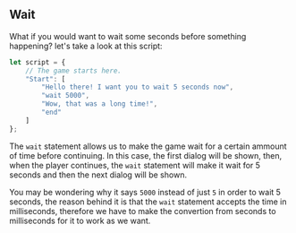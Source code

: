 ## Wait

What if you would want to wait some seconds before something happening? let's take a look at this script:

```javascript
let script = {
	// The game starts here.
	"Start": [
		"Hello there! I want you to wait 5 seconds now",
        "wait 5000",
        "Wow, that was a long time!",
        "end"
	]
};
```

The `wait` statement allows us to make the game wait for a certain ammount of time before continuing. In this case, the first dialog will be shown, then, when the player continues, the `wait` statement will make it wait for 5 seconds and then the next dialog will be shown.

You may be wondering why it says `5000` instead of just `5` in order to wait 5 seconds, the reason behind it is that the `wait` statement accepts the time in milliseconds, therefore we have to make the convertion from seconds to milliseconds for it to work as we want.
